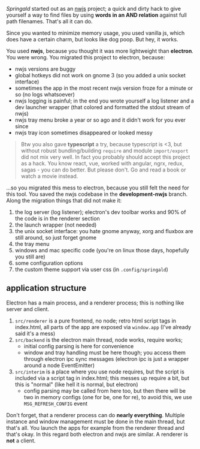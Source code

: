 _Springald_ started out as an [nwjs](https://nwjs.io/) project; a quick and dirty hack to
give yourself a way to find files by using **words in an AND relation** against full path
filenames. That's all it can do.

Since you wanted to minimize memory usage, you used vanilla js, which 
does have a certain charm, but looks like dog poop. But hey, it works.

You used **nwjs**, because you thought it was more lightweight than **electron**.
You were wrong. You migrated this project to electron, because:

- nwjs versions are buggy
- global hotkeys did not work on gnome 3 (so you added a unix socket interface)
- sometimes the app in the most recent nwjs version froze for a minute or so (no logs whatsoever)
- nwjs logging is painful; in the end you wrote yourself a log listener
  and a dev launcher wrapper (that colored and formatted the stdout stream of nwjs)
- nwjs tray menu broke a year or so ago and it didn't work for you ever since
- nwjs tray icon sometimes disappeared or looked messy

> Btw you also gave **typescript** a try, because typescript is <3, but without robust
> bundling/building `require` and module `import/export` did not mix very well. In fact
> you probably should accept this project as a hack. You know react, vue, worked with
> angular, ngrx, redux, sagas - you can do better. But please don't.
> Go and read a book or watch a movie instead.

...so you migrated this mess to electron, because you still felt the need for this tool.
You saved the nwjs codebase in the **development-nwjs** branch. Along the migration things
that did not make it:

1. the log server (log listener); electron's dev toolbar works and 90% of the code is in the renderer section
2. the launch wrapper (not needed)
3. the unix socket interface: you hate gnome anyway, xorg and fluxbox are still around, so just forget gnome
4. the tray menu
5. windows and mac specific code (you're on linux those days, hopefully you still are)
6. some configuration options
7. the custom theme support via user css (in `.config/springald`)

## application structure

Electron has a main process, and a renderer process; this is nothing like server and client.

1. `src/renderer` is a pure frontend, no node; retro html script tags in index.html,
   all parts of the app are exposed via `window.app` (I've already said it's a mess)
2. `src/backend` is the electron main thread, node works, require works;
   - initial config parsing is here for convenience
   - window and tray handling must be here though; you access them through electron ipc sync messages
     (electron ipc is just a wrapper around a node EventEmitter)
3. `src/interim` is a place where you use node requires, but the script is
   included via a script tag in index.html; this messes up require a bit,
   but this is "normal" (like hell it is normal, but electron)
   - config parsing may be called from here too, but then there will be two
     in memory configs (one for be, one for re), to avoid this, we use `MSG_REFRESH_CONFIG` event

Don't forget, that a renderer process can do **nearly everything**. Multiple instance
and window management must be done in the main thread, but that's all. You launch
the apps for example from the renderer thread and that's okay. In this regard
both electron and nwjs are similar. A renderer is **not** a client.
